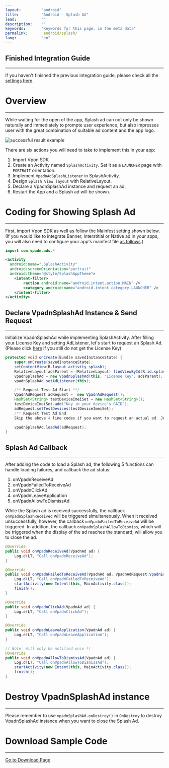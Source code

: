 ```yaml
---
layout:         "android"
title:          "Android - Splash Ad"
lead:           ""
description:    ""
keywords:       "Keywords for this page, in the meta data"
permalink:       android/splash/
lang:           "en"
---
```

## Finished Integration Guide
---
If you haven't finished the previous integration guide, please check all the [settings here].

# Overview
--------
While waiting for the open of the app, Splash ad can not only be shown naturally and immediately to prompte user experience, but also impresses user with the great combination of suitable ad content and the app logo.

<img class="width-400" src="{{site.imgurl}}/Splash_Android.png" alt="successful result example">

There are six actions you will need to take to implement this in your app:

1. Import Vpon SDK
2. Create an Activity named `SplashActivity`. Set it as a `LAUNCHER` page with `PORTRAIT` orientation.
3. Implement `VpadnAdSplashListener` in SplashActivity.
4. Design `Splash View layout` with RelativeLayout.
5. Declare a VpadnSplashAd instance and request an ad.
6. Restart the App and a Splash ad will be shown.

# Coding for Showing Splash Ad
--------
First, import Vpon SDK as well as follow the Mainfest setting shown below.<br>
(If you would like to integrate Banner, Interstitial or Native ad in your apps, you will also need to configure your app's manifest file [as follows]({{site.baseurl}}/zh-tw/android/integration-guide/).)

```java
import com.vpadn.ads.*
```

```xml
<activity
  android:name=".SplashActivity"
  android:screenOrientation="portrait"
  android:theme="@style/SplashAppTheme">
    <intent-filter>
        <action android:name="android.intent.action.MAIN" />
        <category android:name="android.intent.category.LAUNCHER" />
    </intent-filter>
</activity>
```

## Declare VpadnSplashAd Instance & Send Request
--------
Initialize VpadnSplashAd while implementing SplashActivity. After filling your License Key and setting AdListener, let's start to request an Splash Ad. (Please click [here] if you still do not get the License Key)

```java
protected void onCreate(Bundle savedInstanceState) {
    super.onCreate(savedInstanceState);
    setContentView(R.layout.activity_splash);
    RelativeLayout adsParent = (RelativeLayout) findViewById(R.id.splashContainer);
    vpadnSplashAd = new VpadnSplashAd(this, "License Key", adsParent);
    vpadnSplashAd.setAdListener(this);

    /** Request Test Ad Start **/
    VpadnAdRequest adRequest =  new VpadnAdRequest();
    HashSet<String> testDeviceImeiSet = new HashSet<String>();
    testDeviceImeiSet.add("Key in your device's GAID");
    adRequest.setTestDevices(testDeviceImeiSet);
    /** Request Test Ad End
    Skip the above 4 line codes if you want to request an actual ad. Just use vpadnSplashAd.loadAd() **/

    vpadnSplashAd.loadAd(adRequest);
}
```

## Splash Ad Callback
--------
After adding the code to load a Splash ad, the following 5 functions can handle loading failures, and callback the ad status:

1. onVpadnReceiveAd
2. onVpadnFailedToReceiveAd
3. onVpadnClickAd
4. onVpadnLeaveApplication
5. onVpadnAllowToDismissAd

While the Splash ad is received successfully, the callback `onVpadnSplashReceived` will be triggered simultaneously. When it received unsuccessfully, however, the callback `onVpadnFailedToReceiveAd` will be triggered. In addition, the callback `onVpadnSplashAllowToDismiss`, which will be triggered when the display of the ad reaches the standard, will allow you to close the ad.

```java
@Override
public void onVpadnReceiveAd(VpadnAd ad) {
    Log.d(LT, "Call onVpadnReceiveAd");
}

@Override
public void onVpadnFailedToReceiveAd(VpadnAd ad, VpadnAdRequest.VpadnErrorCode errorCode) {
    Log.d(LT, "Call onVpadnFailedToReceiveAd");
    startActivity(new Intent(this, MainActivity.class));
    finish();
}

@Override
public void onVpadnClickAd(VpadnAd ad) {
    Log.e(LT, "Call onVpadnClickAd");
}

@Override
public void onVpadnLeaveApplication(VpadnAd ad) {
    Log.e(LT, "Call onVpadnLeaveApplication");
}

// Note: Will only be notified once !!
@Override
public void onVpadnAllowToDismissAd(VpadnAd ad) {
    Log.d(LT, "Call onVpadnAllowToDismissAd");
    startActivity(new Intent(this, MainActivity.class));
    finish();
}
```

# Destroy VpadnSplashAd instance
--------
Please remember to use `vpadnSplashAd.onDestroy()` in `OnDestroy` to destroy VpadnSplashAd instance when you want to close the Splash Ad.

# Download Sample Code
--------
[Go to Download Page]


[settings here]: {{site.baseurl}}/android/integration-guide/
[Go to Download Page]: {{site.baseurl}}/android/download
[here]: {{site.baseurl}}/android/registration/
